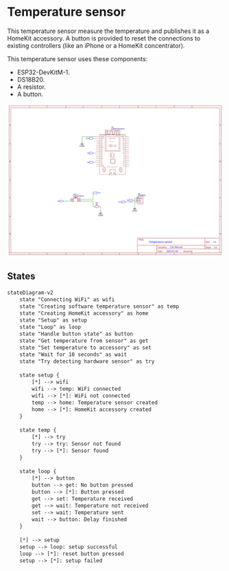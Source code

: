 Temperature sensor
==================

This temperature sensor measure the temperature and publishes it as a HomeKit accessory. A button is provided to reset the connections to existing controllers (like an iPhone or a HomeKit concentrator).

This temperature sensor uses these components:
- ESP32-DevKitM-1.
- DS18B20.
- A resistor.
- A button.

![Temperature sensor schema](./docs/Schematic_TemperatureSensor_2023-01-07.svg)

## States

```mermaid
stateDiagram-v2
    state "Connecting WiFi" as wifi
    state "Creating software temperature sensor" as temp
    state "Creating HomeKit accessory" as home
    state "Setup" as setup
    state "Loop" as loop
    state "Handle button state" as button
    state "Get temperature from sensor" as get
    state "Set temperature to accessory" as set
    state "Wait for 10 seconds" as wait
    state "Try detecting hardware sensor" as try

    state setup {
        [*] --> wifi
        wifi --> temp: WiFi connected
        wifi --> [*]: WiFi not connected
        temp --> home: Temperature sensor created
        home --> [*]: HomeKit accessory created
    }

    state temp {
        [*] --> try
        try --> try: Sensor not found
        try --> [*]: Sensor found
    }

    state loop {
        [*] --> button
        button --> get: No button pressed
        button --> [*]: Button pressed
        get --> set: Temperature received
        get --> wait: Temperature not received
        set --> wait: Temperature sent
        wait --> button: Delay finished
    }

    [*] --> setup
    setup --> loop: setup successful
    loop --> [*]: reset button pressed
    setup --> [*]: setup failed
```
